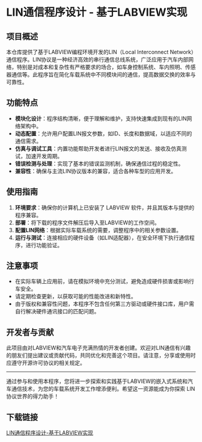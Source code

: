 # LIN通信程序设计 - 基于LABVIEW实现

## 项目概述

本仓库提供了基于LABVIEW编程环境开发的LIN（Local Interconnect Network）通信程序。LIN协议是一种经济高效的串行通信总线系统，广泛应用于汽车内部网络，特别是对成本和复杂性有严格要求的场合，如车身控制系统、车内照明、传感器通信等。此程序旨在简化车载系统中不同模块间的通信，提高数据交换的效率与可靠性。

## 功能特点

- **模块化设计**：程序结构清晰，便于理解和维护，支持快速集成到现有的LIN网络架构中。
- **动态配置**：允许用户配置LIN报文参数，如ID、长度和数据域，以适应不同的通信需求。
- **仿真与调试工具**：内置功能帮助开发者进行LIN报文的发送、接收及仿真测试，加速开发周期。
- **错误检测与处理**：实现了基本的错误监测机制，确保通信过程的稳定性。
- **兼容性**：确保与主流LIN协议版本的兼容，适合各种车型的应用开发。

## 使用指南

1. **环境要求**：确保你的计算机上已安装了 LABVIEW 软件，并且其版本与提供的程序兼容。
2. **部署**：将下载的程序文件解压后导入至LABVIEW的工作空间。
3. **配置LIN网络**：根据实际车载系统的需要，调整程序中的相关参数设置。
4. **运行与测试**：连接相应的硬件设备（如LIN适配器），在安全环境下执行通信程序，进行功能验证。

## 注意事项

- 在实际车辆上应用前，请在模拟环境中充分测试，避免造成硬件损害或影响行车安全。
- 请定期检查更新，以获取可能的性能改进和新特性。
- 由于版权和兼容性问题，本程序不包含任何第三方驱动或硬件接口库，用户需自行解决硬件通讯接口的匹配问题。

## 开发者与贡献

此项目由对LABVIEW和汽车电子充满热情的开发者创建。欢迎对LIN通信有兴趣的朋友们提出建议或贡献代码，共同优化和完善这个项目。请注意，分享或使用时应遵守开源许可协议的相关规定。

---

通过参与和使用本程序，您将进一步探索和实践基于LABVIEW的嵌入式系统和汽车通信技术，为您的车载系统开发工作增添便利。希望这一资源能成为你探索 LIN 协议世界的得力助手！

## 下载链接

[LIN通信程序设计-基于LABVIEW实现](https://pan.quark.cn/s/7768f2cebe83)